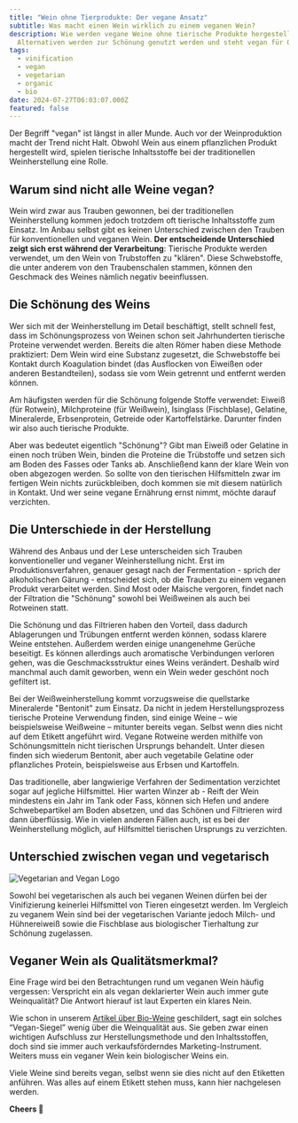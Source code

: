 ```yaml
---
title: "Wein ohne Tierprodukte: Der vegane Ansatz"
subtitle: Was macht einen Wein wirklich zu einem veganen Wein?
description: Wie werden vegane Weine ohne tierische Produkte hergestellt, welche
  Alternativen werden zur Schönung genutzt werden und steht vegan für Qualität?
tags:
  - vinification
  - vegan
  - vegetarian
  - organic
  - bio
date: 2024-07-27T06:03:07.000Z
featured: false
---
```


Der Begriff "vegan" ist längst in aller Munde. Auch vor der Weinproduktion macht der Trend nicht Halt. Obwohl Wein aus einem pflanzlichen Produkt hergestellt wird, spielen tierische Inhaltsstoffe bei der traditionellen Weinherstellung eine Rolle.

## Warum sind nicht alle Weine vegan?

Wein wird zwar aus Trauben gewonnen, bei der traditionellen Weinherstellung kommen jedoch trotzdem oft tierische Inhaltsstoffe zum Einsatz. Im Anbau selbst gibt es keinen Unterschied zwischen den Trauben für konventionellen und veganen Wein. **Der entscheidende Unterschied zeigt sich erst während der Verarbeitung**: Tierische Produkte werden verwendet, um den Wein von Trubstoffen zu "klären". Diese Schwebstoffe, die unter anderem von den Traubenschalen stammen, können den Geschmack des Weines nämlich negativ beeinflussen.

## Die Schönung des Weins

Wer sich mit der Weinherstellung im Detail beschäftigt, stellt schnell fest, dass im Schönungsprozess von Weinen schon seit Jahrhunderten tierische Proteine verwendet werden. Bereits die alten Römer haben diese Methode praktiziert: Dem Wein wird eine Substanz zugesetzt, die Schwebstoffe bei Kontakt durch Koagulation bindet (das Ausflocken von Eiweißen oder anderen Bestandteilen), sodass sie vom Wein getrennt und entfernt werden können.

Am häufigsten werden für die Schönung folgende Stoffe verwendet: Eiweiß (für Rotwein), Milchproteine (für Weißwein), Isinglass (Fischblase), Gelatine, Mineralerde, Erbsenprotein, Getreide oder Kartoffelstärke. Darunter finden wir also auch tierische Produkte.

Aber was bedeutet eigentlich "Schönung"? Gibt man Eiweiß oder Gelatine in einen noch trüben Wein, binden die Proteine die Trübstoffe und setzen sich am Boden des Fasses oder Tanks ab. Anschließend kann der klare Wein von oben abgezogen werden. So sollte von den tierischen Hilfsmitteln zwar im fertigen Wein nichts zurückbleiben, doch kommen sie mit diesem natürlich in Kontakt. Und wer seine vegane Ernährung ernst nimmt, möchte darauf verzichten.

## Die Unterschiede in der Herstellung

Während des Anbaus und der Lese unterscheiden sich Trauben konventioneller und veganer Weinherstellung nicht. Erst im Produktionsverfahren, genauer gesagt nach der Fermentation - sprich der alkoholischen Gärung - entscheidet sich, ob die Trauben zu einem veganen Produkt verarbeitet werden. Sind Most oder Maische vergoren, findet nach der Filtration die "Schönung" sowohl bei Weißweinen als auch bei Rotweinen statt.

Die Schönung und das Filtrieren haben den Vorteil, dass dadurch Ablagerungen und Trübungen entfernt werden können, sodass klarere Weine entstehen. Außerdem werden einige unangenehme Gerüche beseitigt. Es können allerdings auch aromatische Verbindungen verloren gehen, was die Geschmacksstruktur eines Weins verändert. Deshalb wird manchmal auch damit geworben, wenn ein Wein weder geschönt noch gefiltert ist.

Bei der Weißweinherstellung kommt vorzugsweise die quellstarke Mineralerde "Bentonit" zum Einsatz. Da nicht in jedem Herstellungsprozess tierische Proteine Verwendung finden, sind einige Weine – wie beispielsweise Weißweine – mitunter bereits vegan. Selbst wenn dies nicht auf dem Etikett angeführt wird. Vegane Rotweine werden mithilfe von Schönungsmitteln nicht tierischen Ursprungs behandelt. Unter diesen finden sich wiederum Bentonit, aber auch vegetabile Gelatine oder pflanzliches Protein, beispielsweise aus Erbsen und Kartoffeln.

Das traditionelle, aber langwierige Verfahren der Sedimentation verzichtet sogar auf jegliche Hilfsmittel. Hier warten Winzer ab - Reift der Wein mindestens ein Jahr im Tank oder Fass, können sich Hefen und andere Schwebepartikel am Boden absetzen, und das Schönen und Filtrieren wird dann überflüssig. Wie in vielen anderen Fällen auch, ist es bei der Weinherstellung möglich, auf Hilfsmittel tierischen Ursprungs zu verzichten.

## Unterschied zwischen vegan und vegetarisch

![Vegetarian and Vegan Logo](/imgs-blog/vegan-logo.jpg)

Sowohl bei vegetarischen als auch bei veganen Weinen dürfen bei der Vinifizierung keinerlei Hilfsmittel von Tieren eingesetzt werden. Im Vergleich zu veganem Wein sind bei der vegetarischen Variante jedoch Milch- und Hühnereiweiß sowie die Fischblase aus biologischer Tierhaltung zur Schönung zugelassen.

## Veganer Wein als Qualitätsmerkmal?

Eine Frage wird bei den Betrachtungen rund um veganen Wein häufig vergessen: Verspricht ein als vegan deklarierter Wein auch immer gute Weinqualität? Die Antwort hierauf ist laut Experten ein klares Nein.

Wie schon in unserem [Artikel über Bio-Weine](/de/blog/wines/bio-vs-organic) geschildert, sagt ein solches “Vegan-Siegel” wenig über die Weinqualität aus. Sie geben zwar einen wichtigen Aufschluss zur Herstellungsmethode und den Inhaltsstoffen, doch sind sie immer auch verkaufsförderndes Marketing-Instrument. Weiters muss ein veganer Wein kein biologischer Weins ein.

Viele Weine sind bereits vegan, selbst wenn sie dies nicht auf den Etiketten anführen. Was alles auf einem Etikett stehen muss, kann hier nachgelesen werden.

**Cheers 🍷**
